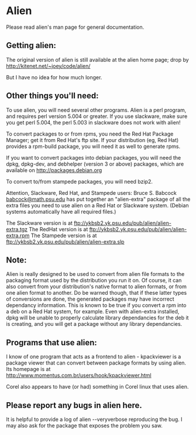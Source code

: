 # Alien
Please read alien's man page for general documentation.

## Getting alien:

  The original version of alien is still available at the alien home page; drop by
  http://kitenet.net/~joey/code/alien/
  
  But I have no idea for how much longer.

## Other things you'll need:

  To use alien, you will need several other programs. Alien is a perl
  program, and requires perl version 5.004 or greater. If you use slackware,
  make sure you get perl 5.004, the perl 5.003 in slackware does not work
  with alien!

  To convert packages to or from rpms, you need the Red Hat Package Manager;
  get it from Red Hat's ftp site. If your distribution (eg, Red Hat)
  provides a rpm-build package, you will need it as well to generate rpms.

  If you want to convert packages into debian packages, you will need the
  dpkg, dpkg-dev, and debhelper (version 3 or above) packages, which are
  available on http://packages.debian.org

  To convert to/from stampede packages, you will need bzip2.

  Attention, Slackware, Red Hat, and Stampede users: Bruce S. Babcock
  <babcock@math.psu.edu> has put together an "alien-extra"
  package of all the extra files you need to use alien on
  a Red Hat or Slackware system. (Debian systems automatically have all
  required files.)
  
  The Slackware version is at 
  	ftp://ykbsb2.yk.psu.edu/pub/alien/alien-extra.tgz
  The RedHat version is at
  	ftp://ykbsb2.yk.psu.edu/pub/alien/alien-extra.rpm
  The Stampede version is at
  	ftp://ykbsb2.yk.psu.edu/pub/alien/alien-extra.slp

## Note:

  Alien is really designed to be used to convert from alien file formats to
  the packaging format used by the distribution you run it on. Of course,
  it can also convert from your distribution's native format to alien
  formats, or from one alien format to another. Do be warned though, that
  if these latter types of conversions are done, the generated packages may
  have incorrect dependancy information. This is known to be true if you
  convert a rpm into a deb on a Red Hat system, for example. Even with
  alien-extra installed, dpkg will be unable to properly calculate library
  dependancies for the deb it is creating, and you will get a package
  without any library dependancies.

## Programs that use alien:

  I know of one program that acts as a frontend to alien - kpackviewer is a
  package viewer that can convert between package formats by using alien. Its
  homepage is at http://www.momentus.com.br/users/hook/kpackviewer.html

  Corel also appears to have (or had) something in Corel linux that
  uses alien.

## Please report any bugs in alien here. 

  It is helpful to provide a log of alien --veryverbose reproducing the
  bug. I may also ask for the package that exposes the problem you saw.
